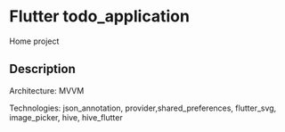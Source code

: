 # Flutter todo_application

Home project

## Description

Architecture: MVVM


Technologies: json_annotation, provider,shared_preferences, flutter_svg, image_picker, hive, hive_flutter

